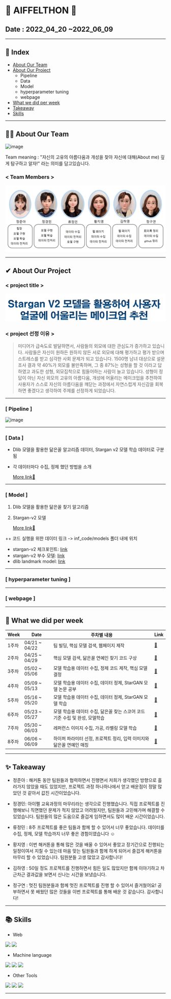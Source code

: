 # 🌟 AIFFELTHON 🌟
## Date : 2022_04_20 ~2022_06_09

----------------------------------------------------------
## 📝 Index
- [About Our Team](#-about-our-team)
- [About Our Project](#-about-our-project)
  - Pipeline
  - Data
  - Model
  - hyperparameter tuning
  - webpage
- [What we did per week](#-what-we-did-per-week)
- [Takeaway](#-takeaway)
- [Skills](#-skills)

----------------------------------------------------------
## 🙋🏻‍ About Our Team
![image](https://user-images.githubusercontent.com/97006756/172087266-5d794b65-43c3-4937-b530-9fdbc6c830fc.png)  

Team meaning : "자신의 고유의 아름다움과 개성을 찾아 자신에 대해(About me) 깊게 탐구하고 알자!" 라는 의미를 담고있습니다.



### < Team Members >
![_](https://github.com/junnnn-a/About_Me/blob/main/images/members_role.png?raw=true)  

----------------------------------------------------------
## ✔ About Our Project
### < project title >
![_](https://github.com/junnnn-a/About_Me/blob/main/images/title.png?raw=true)
### < project 선정 이유 >
>미디어가 급속도로 발달하면서, 사람들의 외모에 대한 관심도가 증가하고 있습니다.
사람들은 자신이 원하든 원하지 않든 서로 외모에 대해 평가하고 평가 받으며 스트레스를 받고 심각한 사회 문제가 되고 있습니다.
1500명 남녀 대상으로 설문조사 결과 약 40%가 외모를 불만족하며, 그 중 87%는 성형을 할 것 이라고 답하였고 과도한 성형, 외모집착으로 힘들어하는 사람이 늘고 있습니다.
성형이 정답이 아닌 자신 외모의 고유의 아름다움, 개성에 어울리는 메이크업을 추천하여 사용자가 스스로 자신의 아름다움을 꺠닫는 과정에서  자연스럽게 자신감을 회복하면 좋겠다고 생각하여 주제를 선정하게 되었습니다.

----------------------------------------------------------
### [ Pipeline ]
![image](https://user-images.githubusercontent.com/97006756/172088516-bef64f88-f927-4bbb-9c5d-f5c8a6863d47.png)

----------------------------------------------------------
### [ Data ]
- Dlib 모델을 활용한 닮은꼴 알고리즘 데이터, Stargan v2 모델 학습 데이터로 구분됨
- 각 데이터마다 수집, 정제 했던 방법을 소개

  [More link🔗](https://github.com/junnnn-a/About_Me/blob/main/Data/readme.md)

----------------------------------------------------------
### [ Model ]

1. Dlib 모델을 활용한 닮은꼴 찾기 알고리즘
2. Stargan-v2 모델


    [More link🔗](https://github.com/junnnn-a/About_Me/blob/main/Models/readme.md)

    
  ++ 코드 실행을 위한 데이터 링크 -> inf_code/models 폴더 내에 위치
  - stargan-v2 체크포인트: [link](https://drive.google.com/file/d/1Vxu-7W9YmAkcSPED-wlVJbc24AdxCU0-/view?usp=sharing)
  - stargan-v2 부수 모델: [link](https://drive.google.com/file/d/1R1y5VDFHwwuOUIyrlwtnt_9rEOA7ShTm/view?usp=sharing)
  - dlib landmark model: [link](https://drive.google.com/file/d/15amnnnJ6nZeNeYVfNqjKz9nNvrpadkVE/view?usp=sharing)

----------------------------------------------------------
### [ hyperparameter tuning ]

----------------------------------------------------------
### [ webpage ]

----------------------------------------------------------
## 📅 What we did per week

| Week | Date | 주차별 내용 | Link |
| --- | --- | --- | --- |
| 1주차 | 04/21 ~ 04/22 | 팀 빌딩, 핵심 모델 검색, 웹페이지 제작 | [🔗](https://github.com/junnnn-a/About_Me/blob/main/weekly%20log/One%20Week.md)     |
| 2주차 | 04/25 ~ 04/29 | 핵심 모델 검색, 닮은꼴 연예인 찾기 코드 구상  | [🔗](https://github.com/junnnn-a/About_Me/blob/main/weekly%20log/Two%20Weeks.md)  |
| 3주차 | 05/02 ~ 05/06 | 모델 학습용 데이터 수집, 정제 코드 제작, 핵심 모델 결정  | [🔗](https://github.com/junnnn-a/About_Me/blob/main/weekly%20log/Three%20Weeks.md)  |
| 4주차 | 05/09 ~ 05/13 | 모델 학습용 데이터 수집, 데이터 정제, StarGAN 모델 논문 공부 | [🔗](https://github.com/junnnn-a/About_Me/blob/main/weekly%20log/Four%20Weeks.md)  |
| 5주차 | 05/16 ~ 05/20 | 모델 학습용 데이터 수집, 데이터 정제, StarGAN 모델 학습 | [🔗](https://github.com/junnnn-a/About_Me/blob/main/weekly%20log/Two%20Weeks.md)  |
| 6주차 | 05/23 ~ 05/27 | 모델 학습용 데이터 수집, 닮은꼴 찾는 스코어 코드 기준 수립 및 완성, 모델학습  | [🔗](https://github.com/junnnn-a/About_Me/blob/main/weekly%20log/Six%20Weeks.md)  |
| 7주차 | 05/30 ~ 06/03 | 레퍼런스 이미지 수집, 가공, 라벨링 모델 학습  | [🔗](https://github.com/junnnn-a/About_Me/blob/main/weekly%20log/Seven%20Weeks.md)  |
| 8주차 | 06/06 ~ 06/09 | 하이퍼 파라미터 선정, 프로젝트 정리, 입력 이미지와 닮은꼴 연예인 매칭  | [🔗](https://github.com/junnnn-a/About_Me/blob/main/weekly%20log/Final%20Weeks.md)  |

----------------------------------------------------------
## ✨ Takeaway

- 정준아 : 해커톤 동안 팀원들과 협력하면서 진행면서 저희가 생각했던 방향으로 흘러가지 않았을 때도 있었지만, 프로젝트 과정 하나하나에서 얻고 배운점이 정말 많았던 것 같아서 값진 시간이었습니다.

- 정경민: 아이펠 교육과정의 마무리라는 생각으로 진행했습니다. 직접 프로젝트를 진행해보니 직면했던 문제가 적지 않았고 어려웠지만, 팀원들과 고민해가며 해결할 수 있었습니다. 팀원들의 많은 도움으로 즐겁게 임하면서도 많이 배운 시간이었습니다.

- 류정민 : 8주 프로젝트를 좋은 팀들과 함께 할 수 있어서 너무 좋았습니다. 
데이터를 수집, 정제, 모델 학습까지 너무 좋은 경험이였습니다 ☺

- 황지영 : 이번 해커톤을 통해 많은 것을 배울 수 있어서 좋았고 장기간으로 진행되는 일정이여서 지칠 수 있는데 마음 맞는 팀원들과 함께 하게 되어서 즐겁게 해커톤을 마무리 할 수 있었습니다. 팀원분들 고생 많았고 감사합니다!

- 김하영 : 50일 정도 프로젝트를 진행하면서 힘든 일도 많았지만 함께 이야기하고 차근차근 결과값을 보면서 신나는 시간을 보냈습니다.

- 정구연 : 멋진 팀원분들과 함께 멋진 프로젝트를 진행 할 수 있어서 즐거웠어요! 공부하면서 못 배웠던 많은 것들을 이번 프로젝트를 통해 배운 것 같습니다. 감사합니다! 

----------------------------------------------------------
## 📚 Skills
- Web  

<img src="https://img.shields.io/badge/HTML5-E34F26?style=flat-square&logo=HTML5&logoColor=white"/>  <img src="https://img.shields.io/badge/Flask-000000?style=flat-square&logo=Flask&logoColor=white"/>   

- Machine language  

<img src="https://img.shields.io/badge/Python-3776AB?style=flat-square&logo=python&logoColor=white"/>  <img src="https://img.shields.io/badge/Jupyter-F37626?style=flat-square&logo=Jupyter&logoColor=white"/>  <img src="https://img.shields.io/badge/PyTorch-EE4C2C?style=flat-square&logo=PyTorch&logoColor=white"/>

- Other Tools  

<img src="https://img.shields.io/badge/Weights & Biases-FFBE00?style=flat-square&logo=Weights & Biases&logoColor=white"/>   <img src="https://img.shields.io/badge/pandas-150458?style=flat-square&logo=pandas&logoColor=white"/>   <img src="https://img.shields.io/badge/Slack-4A154B?style=flat-square&logo=Slack&logoColor=white"/>  

----------------------------------------------------------
